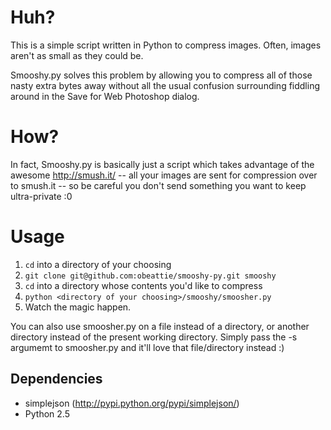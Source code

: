 # Huh?
This is a simple script written in Python to compress images. Often, images aren't as small as they could be. 

Smooshy.py solves this problem by allowing you to compress all of those nasty extra bytes away without all the usual confusion surrounding fiddling around in the Save for Web Photoshop dialog.

# How?
In fact, Smooshy.py is basically just a script which takes advantage of the awesome http://smush.it/ -- all your images are sent for compression over to smush.it -- so be careful you don't send something you want to keep ultra-private :0

# Usage
1. `cd` into a directory of your choosing
2. `git clone git@github.com:obeattie/smooshy-py.git smooshy`
3. `cd` into a directory whose contents you'd like to compress
4. `python <directory of your choosing>/smooshy/smoosher.py`
5. Watch the magic happen.

You can also use smoosher.py on a file instead of a directory, or another directory instead of the present working directory. Simply pass the -s argumemt to smoosher.py and it'll love that file/directory instead :)

## Dependencies
* simplejson (http://pypi.python.org/pypi/simplejson/)
* Python 2.5
